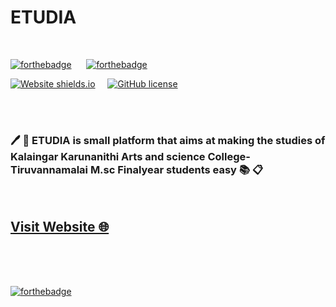 # ETUDIA

<br>

[![forthebadge](https://forthebadge.com/images/badges/uses-html.svg)](https://forthebadge.com) &nbsp;&nbsp;&nbsp;&nbsp;
[![forthebadge](https://forthebadge.com/images/badges/uses-css.svg)](https://forthebadge.com)


[![Website shields.io](https://img.shields.io/website-up-down-green-red/http/shields.io.svg)](https://hhhrrrttt222111.github.io/etudia/) &nbsp;&nbsp;&nbsp;
[![GitHub license](https://img.shields.io/github/license/Naereen/StrapDown.js.svg)](https://github.com/hhhrrrttt222111/etudia/blob/master/LICENSE)

<br><br>

### :pen: :pencil: ETUDIA is small platform that aims at making the studies of Kalaingar Karunanithi Arts and science College- Tiruvannamalai M.sc Finalyear students easy :books: :clipboard:

<br>

## [Visit Website  🌐](https://hhhrrrttt222111.github.io/etudia/)



<br><br><br>

[![forthebadge](https://forthebadge.com/images/badges/powered-by-coffee.svg)](https://forthebadge.com)
